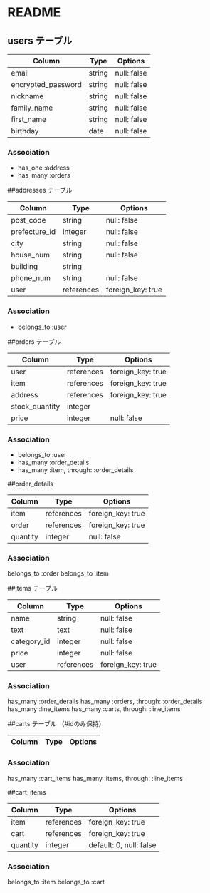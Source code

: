 # README

## users テーブル

| Column               | Type   | Options     |
| -------------------- | ------ | ----------- |
| email                | string | null: false |
| encrypted_password   | string | null: false |
| nickname             | string | null: false |
| family_name          | string | null: false |
| first_name           | string | null: false |
| birthday             | date   | null: false |

### Association

- has_one :address
- has_many :orders


##addresses テーブル
      
| Column        | Type       | Options           |
| ------------  | ---------- | ----------------- |
| post_code     | string     | null: false       |
| prefecture_id | integer    | null: false       |
| city          | string     | null: false       |
| house_num     | string     | null: false       |
| building      | string     |                   |
| phone_num     | string     | null: false       |
| user          | references | foreign_key: true |

### Association

- belongs_to :user


##orders テーブル

| Column         | Type       | Options           |
| -------------- | ---------- | ----------------- |
| user           | references | foreign_key: true |
| item           | references | foreign_key: true |
| address        | references | foreign_key: true |
| stock_quantity | integer    |                   |
| price          | integer    | null: false       |

### Association

- belongs_to :user
- has_many :order_details
- has_many :item, through: :order_details


##order_details

| Column        | Type       | Options           |
| ------------  | ---------- | ----------------- |
| item          | references | foreign_key: true |
| order         | references | foreign_key: true |
| quantity      | integer    | null: false |

### Association

belongs_to :order
belongs_to :item


##items テーブル

| Column        | Type       | Options           |
| ------------  | ---------- | ----------------- |
| name          | string     | null: false       |
| text          | text       | null: false       |
| category_id   | integer    | null: false       |
| price         | integer    | null: false       |
| user          | references | foreign_key: true |

### Association

has_many :order_derails
has_many :orders, through: :order_details
has_many :line_items
has_many :carts, through: :line_items


##carts テーブル （#idのみ保持）

| Column        | Type       | Options           |
| ------------  | ---------- | ----------------- |

### Association

has_many :cart_items
has_many :items, through: :line_items


##cart_items

| Column        | Type       | Options           |
| ------------  | ---------- | ----------------- |
| item          | references | foreign_key: true |
| cart          | references | foreign_key: true |
| quantity      | integer    | default: 0, null: false |

### Association

belongs_to :item
belongs_to :cart